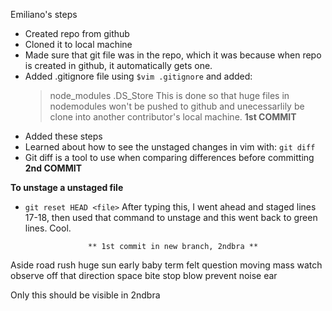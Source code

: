 Emiliano's steps

* Created repo from github 
* Cloned it to local machine
* Made sure that git file was in the repo, which it was because when repo is created in github, it automatically gets one.
* Added .gitignore file using `$vim .gitignore` and added:
    > node_modules
    > .DS_Store
    This is done so that huge files in nodemodules won't be pushed to github and unecessarlily be clone into another contributor's local machine. 
                    **1st COMMIT**
* Added these steps
* Learned about how to see the unstaged changes in vim with:
    `git diff`
* Git diff is a tool to use when comparing differences before committing 
                    **2nd COMMIT**

**To unstage a unstaged file**
* `git reset HEAD <file>`
After typing this, I went ahead and staged lines 17-18, then used that command to unstage and this went back to green lines. Cool.


                    ** 1st commit in new branch, 2ndbra **
Aside road rush huge sun early baby term felt question moving mass watch observe off that direction space bite stop blow prevent noise ear

Only this should be visible in 2ndbra